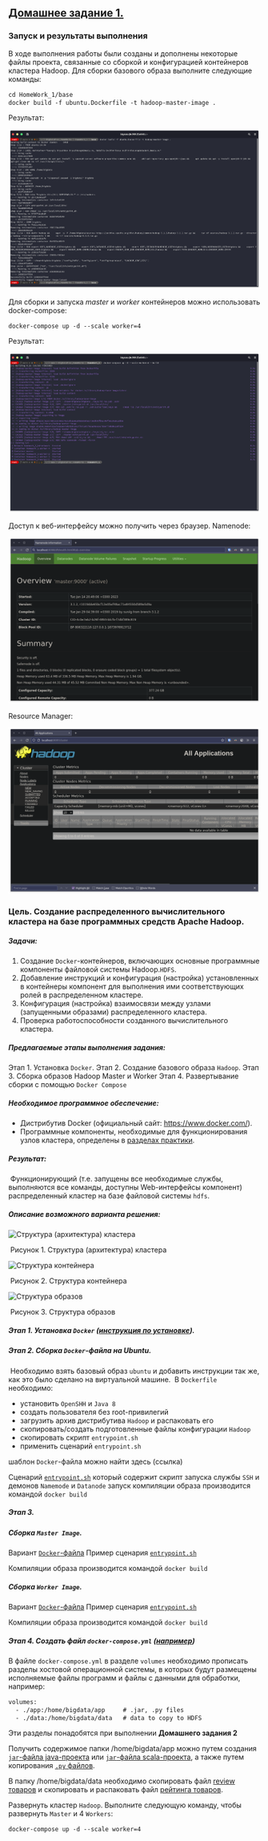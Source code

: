## **<u>Домашнее задание 1.</u>**

### Запуск и результаты выполнения


В ходе выполнения работы были созданы и дополнены некоторые файлы проекта, связанные со сборкой и конфигурацией контейнеров кластера Hadoop. Для сборки базового образа выполните следующие команды:

```
cd HomeWork_1/base
docker build -f ubuntu.Dockerfile -t hadoop-master-image .
```

Результат:

![Сборка базового образа](./img/results/build.png)

Для сборки и запуска *master* и *worker* контейнеров можно использовать docker-compose:

```
docker-compose up -d --scale worker=4
```

Результат:

![Сборка базового образа](./img/results/compose.png)

Доступ к веб-интерфейсу можно получить через браузер. Namenode:

![Сборка базового образа](./img/results/web_1.png)

Resource Manager:

![Сборка базового образа](./img/results/web_2.png)

### Цель. Создание распределенного вычислительного кластера на базе программных средств Apache Hadoop.

##### Задачи:

1. Создание `Docker`-контейнеров, включающих основные программные компоненты файловой системы Hadoop.`HDFS`.
2. Добавление инструкций и конфигурация (настройка) установленных в контейнеры компонент для 
   выполнения ими соответствующих ролей в распределенном кластере.
3. Конфигурация (настройка) взаимосвязи между узлами (запущенными образами) распределенного кластера.
4. Проверка работоспособности созданного вычислительного кластера.

##### Предлагаемые этапы выполнения задания:

Этап 1. Установка `Docker`. 
Этап 2. Создание базового образа `Hadoop`.
Этап 3. Сборка образов Hadoop Master и Worker 
Этап 4. Развертывание сборки с помощью `Docker Compose`

##### Необходимое программное обеспечение:

- Дистрибутив Docker (официальный сайт: https://www.docker.com/).
- Программные компоненты, необходимые для функционирования узлов кластера, определены в [разделах практики](https://github.com/SergUSProject/BigDataProcSystems_practice).

##### Результат:

​    Функционирующий (т.е. запущены все необходимые службы, выполняются все команды, доступны Web-интерфейсы компонент) распределенный кластер на базе файловой системы `hdfs`.

##### Описание возможного варианта решения:

![Структура (архитектура) кластера](./img/docker/cluster_architecture.png)

​                                                                Рисунок 1. Структура (архитектура) кластера


![Cтруктура контейнера](./img/docker/cluster_containers.png)

​                                                                         Рисунок 2. Структура контейнера



![Структура образов](./img/docker/cluster_images.png)

​                                                                              Рисунок 3. Структура образов



##### Этап 1. Установка `Docker` ([инструкция по установке](https://docs.docker.com/engine/install/ubuntu/)).

##### Этап 2. Сборка `Docker`-файла на Ubuntu.

​	Необходимо взять базовый образ `ubuntu` и добавить инструкции так же, как это было сделано на виртуальной машине.
​	В `Dockerfile` необходимо:

 - установить `OpenSHH` и `Java 8`
 - создать пользователя без root-привилегий
 - загрузить архив дистрибутива `Hadoop` и распаковать его
 - скопировать/создать подготовленные файлы конфигурации `Hadoop`
 - скопировать скрипт `entrypoint.sh` 
 - применить сценарий `entrypoint.sh`

шаблон `Docker`-файла можно найти здесь (ссылка)

Сценарий [`entrypoint.sh`](./base/entrypoint.sh) который содержит скрипт запуска службы `SSH` и демонов `Namemode` и `Datanode`
запуск компиляции образа производится командой `docker build`

##### Этап 3. 

##### 	Сборка `Master Image`. 

 Вариант [`Docker`-файла](./master/Dockerfile) 
 Пример сценария [`entrypoint.sh`](./master/entrypoint.sh) 

 Компиляции образа производится командой `docker build`

#####  	Сборка `Worker Image`. 

 Вариант [`Docker`-файла](./worker/Dockerfile)
 Пример сценария [`entrypoint.sh`](./worker/entrypoint.sh) 

 Компиляции образа производится командой `docker build`

##### Этап 4. Создать файл `docker-compose.yml` ([например](https://raw.githubusercontent.com/SergUSProject/BigDataProc_HomeWorks/main/HomeWork_1/docker-compose.yml))

В файле `docker-compose.yml` в разделе `volumes` необходимо прописать разделы хостовой операционной системы, в которых будут размещены исполняемые файлы программ и файлы с данными для обработки, например:

```
volumes:
  - ./app:/home/bigdata/app     # .jar, .py files
  - ./data:/home/bigdata/data   # data to copy to HDFS
```

Эти разделы понадобятся при выполнении **Домашнего задания 2**

Получить содержимое папки /home/bigdata/app можно путем создания [`jar`-файла java-проекта](./projects/java/mapreduce_java.md) или [`jar`-файла scala-проекта](./projects/scala/mapreduce_scala.md), а также путем копирования [`.py` файлов](./projects/py/mapreduce_python.md).

В папку /home/bigdata/data необходимо скопировать файл [review товаров](https://disk.yandex.ru/d/KHXsSY4tN01Onw) и скопировать и распаковать файл [рейтинга товаров](https://disk.yandex.ru/d/an4fqzhLc_FUGw).

Развернуть кластер `Hadoop`. Выполните следующую команду, чтобы развернуть `Master` и 4 `Workers`:

```
docker-compose up -d --scale worker=4
```
